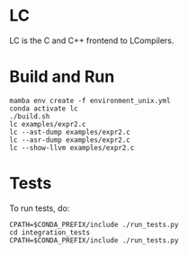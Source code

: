 # LC

LC is the C and C++ frontend to LCompilers.

# Build and Run

    mamba env create -f environment_unix.yml
    conda activate lc
    ./build.sh
    lc examples/expr2.c
    lc --ast-dump examples/expr2.c
    lc --asr-dump examples/expr2.c
    lc --show-llvm examples/expr2.c

# Tests

To run tests, do:

    CPATH=$CONDA_PREFIX/include ./run_tests.py
    cd integration_tests
    CPATH=$CONDA_PREFIX/include ./run_tests.py
